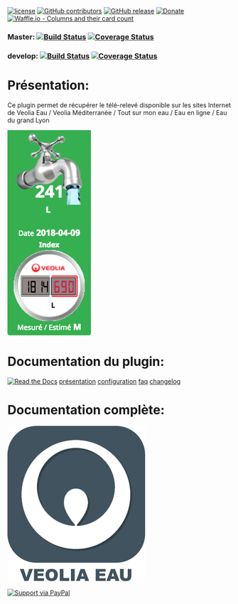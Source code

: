 [![license](https://img.shields.io/github/license/Jeedom-Plugins-Extra/plugin-veolia_eau.svg)](./LICENSE) [![GitHub contributors](https://img.shields.io/github/contributors/Jeedom-Plugins-Extra/plugin-veolia_eau.svg)](../../graphs/contributors) [![GitHub release](https://img.shields.io/github/release/Jeedom-Plugins-Extra/plugin-veolia_eau.svg)](../../releases) [![Donate](https://img.shields.io/badge/Donate-PayPal-green.svg)](https://www.paypal.me/damien916) [![Waffle.io - Columns and their card count](https://badge.waffle.io/Jeedom-Plugins-Extra/plugin-veolia_eau.svg?columns=all)](https://waffle.io/Jeedom-Plugins-Extra/plugin-veolia_eau)

### Master: [![Build Status](https://travis-ci.org/Jeedom-Plugins-Extra/plugin-veolia_eau.svg?branch=master)](https://travis-ci.org/Jeedom-Plugins-Extra/plugin-veolia_eau)  [![Coverage Status](https://coveralls.io/repos/github/Jeedom-Plugins-Extra/plugin-veolia_eau/badge.svg?branch=master)](https://coveralls.io/github/Jeedom-Plugins-Extra/plugin-veolia_eau?branch=master)

### develop: [![Build Status](https://travis-ci.org/Jeedom-Plugins-Extra/plugin-veolia_eau.svg?branch=develop)](https://travis-ci.org/Jeedom-Plugins-Extra/plugin-veolia_eau)  [![Coverage Status](https://coveralls.io/repos/github/Jeedom-Plugins-Extra/plugin-veolia_eau/badge.svg?branch=develop)](https://coveralls.io/github/Jeedom-Plugins-Extra/plugin-veolia_eau?branch=develop)

# Présentation:

Ce plugin permet de récupérer le télé-relevé disponible sur les sites Internet de Veolia Eau / Veolia Méditerranée / Tout sur mon eau / Eau en ligne / Eau du grand Lyon


[![Read the Docs](docs/images/veolia_eau_screen_shoot.png)](docs/images/veolia_eau_screen_shoot.png)

# Documentation du plugin:
[![Read the Docs](https://img.shields.io/readthedocs/pip.svg)](docs/fr_FR/presentation.md) 
[présentation](docs/fr_FR/presentation.md) [configuration](docs/fr_FR/configuration.md) [faq](docs/fr_FR/faq.md) [changelog](docs/fr_FR/changelog.md)



# Documentation complète:

[![Read the Docs](plugin_info/veolia_eau_icon.png)](https://jeedom-plugins-extra.github.io/plugin-veolia_eau)



[![Support via PayPal](https://cdn.rawgit.com/twolfson/paypal-github-button/1.0.0/dist/button.svg)](https://www.paypal.me/damien916)
